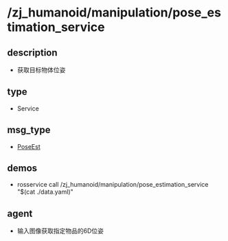 # /zj_humanoid/manipulation/pose_estimation_service

## description
- 获取目标物体位姿

## type
- Service

## msg_type
- [PoseEst](../../../../zj_humanoid_types.md#PoseEst)

## demos
- rosservice call /zj_humanoid/manipulation/pose_estimation_service "$(cat ./data.yaml)"

## agent
- 输入图像获取指定物品的6D位姿

